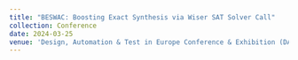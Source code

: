 ```yaml
---
title: "BESWAC: Boosting Exact Synthesis via Wiser SAT Solver Call"
collection: Conference
date: 2024-03-25
venue: 'Design, Automation & Test in Europe Conference & Exhibition (DATE)'
---
```

